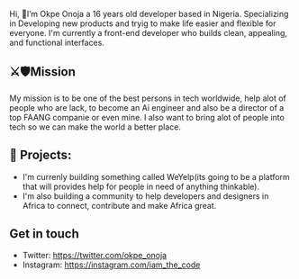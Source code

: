
Hi, 👋I’m Okpe Onoja a 16 years old developer based in Nigeria. Specializing in Developing new products and tryig to make life easier and flexible for everyone. I'm currently a front-end developer who builds clean, appealing, and functional interfaces. 
## ⚔️🛡Mission
My mission is to be one of the best persons in tech worldwide, help alot of people who are lack, to become an Ai engineer and also be a director of a top FAANG companie or even mine. I also want to bring alot of people into tech so we can make the world a better place. 

## 🌱 Projects: 
- I'm currenly building something called WeYelp(its going to be a platform that will provides help for people in need of anything thinkable).
-  I'm also building a community to help developers and designers in Africa to connect, contribute and make Africa great.
## Get in touch
- Twitter: https://twitter.com/okpe_onoja
- Instagram: https://instagram.com/iam_the_code
